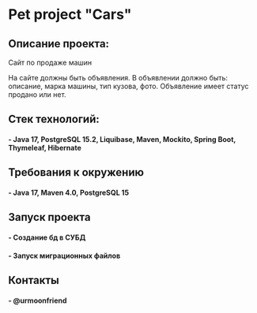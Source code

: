 
# Pet project "Cars"

## Описание проекта:
Сайт по продаже машин

На сайте должны быть объявления.
В объявлении должно быть: описание, марка машины, тип кузова, фото.
Объявление имеет статус продано или нет.

## Стек технологий:
#### - Java 17, PostgreSQL 15.2, Liquibase, Maven, Mockito, Spring Boot, Thymeleaf, Hibernate

## Требования к окружению
#### - Java 17, Maven 4.0, PostgreSQL 15

## Запуск проекта
#### - Создание бд в СУБД
#### - Запуск миграционных файлов

## Контакты
#### - @urmoonfriend


